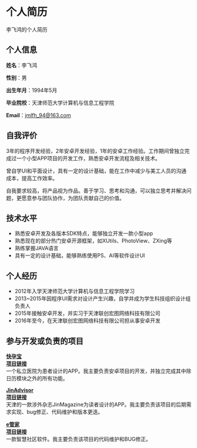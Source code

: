 # 个人简历
李飞鸿的个人简历

## 个人信息
**姓名**：李飞鸿  

**性别**：男  

**出生年月**：1994年5月  

**毕业院校**：天津师范大学计算机与信息工程学院  

**Email**：jmlfh_94@163.com  

## 自我评价
3年的程序开发经验，2年安卓开发经验，1年的安卓工作经验。工作期间曾独立完成过一个小型APP项目的开发工作，熟悉安卓开发流程及相关技术。

曾自学UI和平面设计，具有一定的设计基础，能在工作中减少与美工人员的沟通成本，提高工作效率。

自我要求较高，将产品视为作品。善于学习、思考和沟通，可以独立思考并解决问题，更愿意参与团队协作，为团队贡献自己的价值。

## 技术水平
* 熟悉安卓开发及各版本SDK特点，能够独立开发一款小型app
* 熟悉现在的部分热门安卓开源框架，如XUtils、PhotoView、ZXing等
* 熟练掌握JAVA语言
* 具有一定的设计基础，能够熟练使用PS、AI等软件设计UI

## 个人经历
* 2012年入学天津师范大学计算机与信息工程学院学习
* 2013~2015年因程序UI需求对设计产生兴趣，自学并成为学生科技组织设计组负责人
* 2015年接触安卓开发，并实习于天津联创宏图网络科技有限公司
* 2016年至今，在天津联创宏图网络科技有限公司担从事安卓开发

## 参与开发或负责的项目
[**快孕宝**](http://sj.qq.com/myapp/detail.htm?apkName=com.kyb.www)  
[**项目链接**](http://sj.qq.com/myapp/detail.htm?apkName=com.kyb.www)  
一个私立医院为患者设计的APP。我主要负责安卓项目的开发，并独立完成其中除日历模块之外的所有功能。

[**JinAdvisor**](http://sj.qq.com/myapp/detail.htm?apkName=com.jinmacazine.www)  
[**项目链接**](http://sj.qq.com/myapp/detail.htm?apkName=com.jinmacazine.www)  
天津的一款涉外杂志JinMagazine为读者设计的APP。我主要负责该项目的后期需求实现、bug修正、代码维护和版本更迭。

[**e管家**](http://sj.qq.com/myapp/detail.htm?apkName=com.fan.wuye)  
[**项目链接**](http://sj.qq.com/myapp/detail.htm?apkName=com.fan.wuye)  
一款智慧社区软件。我主要负责该项目的代码维护和BUG修正。

